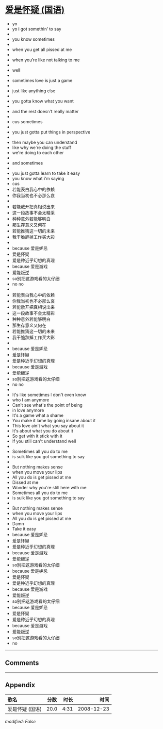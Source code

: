 # [爱是怀疑 (国语)](https://music.163.com/song?id=30569089)

* yo
* yo i got somethin' to say
* 
* you know sometimes
* 
* when you get all pissed at me
* 
* when you're like not talking to me
* 
* well
* 
* sometimes love is just a game
* 
* just like anything else
* 
* you gotta know what you want
* 
* and the rest doesn't really matter
* 
* cus sometimes
* 
* you just gotta put things in perspective
* 
* then maybe you can understand
* like why we're doing the stuff
* we're doing to each other
* 
* and sometimes
* 
* you just gotta learn to take it easy
* you know what i'm saying
* cus
* 若能表白我心中的依赖
* 你我当初也不必那么哀
* 
* 若能敝开把真相说出来
* 这一段故事不会太精采
* 种种意外若能够明白
* 那生存意义又何在
* 若能推猜这一切的未来
* 我干脆辞掉工作买大彩
* 
* because 爱是妒忌
* 爱是怀疑
* 爱是种近乎幻想的真理
* because 爱是游戏
* 爱能叛逆
* so别把这游戏看的太仔细
* no no
* 
* 若能表白我心中的依赖
* 你我当初也不必那么哀
* 若能敞开把真相说出来
* 这一段故事不会太精彩
* 种种意外若能够明白
* 那生存意义又何在
* 若能推猜这一切的未来
* 我干脆辞掉工作买大彩
* 
* because 爱是妒忌
* 爱是怀疑
* 爱是种近乎幻想的真理
* because 爱是游戏
* 爱能叛逆
* so别把这游戏看的太仔细
* no no
* 
* It's like sometimes I don't even know
* who I am anymore
* Can't see what's the point of being
* in love anymore
* It's a game what a shame
* You make it lame by going insane about it
* This love ain't what you say about it
* It's about what you do about it
* So get with it stick with it
* If you still can't understand well
* 
* Sometimes all you do to me
* is sulk like you got something to say
* 
* But nothing makes sense
* when you move your lips
* All you do is get pissed at me
* Dissed at me
* Wonder why you're still here with me
* Sometimes all you do to me
* is sulk like you got something to say
* 
* But nothing makes sense
* when you move your lips
* All you do is get pissed at me
* Damn
* Take it easy
* because 爱是妒忌
* 爱是怀疑
* 爱是种近乎幻想的真理
* because 爱是游戏
* 爱能叛逆
* so别把这游戏看的太仔细
* because 爱是妒忌
* 爱是怀疑
* 爱是种近乎幻想的真理
* because 爱是游戏
* 爱能叛逆
* so别把这游戏看的太仔细
* because 爱是妒忌
* 爱是怀疑
* 爱是种近乎幻想的真理
* because 爱是游戏
* 爱能叛逆
* so别把这游戏看的太仔细
* no


---

## Comments


---

## Appendix

|歌名|分数|时长|时间|
|:---|:---:|---:|---:|
|爱是怀疑 (国语)|20.0|4:31|2008-12-23

*modified: False*